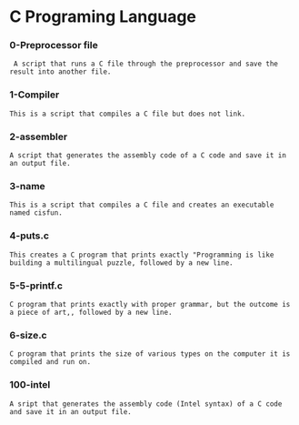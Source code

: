 # C Programing Language

### 0-Preprocessor file 
	 A script that runs a C file through the preprocessor and save the result into another file.

### 1-Compiler
	This is a script that compiles a C file but does not link.

### 2-assembler
	A script that generates the assembly code of a C code and save it in an output file.

### 3-name 
	This is a script that compiles a C file and creates an executable named cisfun.

### 4-puts.c
	This creates a C program that prints exactly "Programming is like building a multilingual puzzle, followed by a new line.

### 5-5-printf.c
	C program that prints exactly with proper grammar, but the outcome is a piece of art,, followed by a new line.

### 6-size.c
	C program that prints the size of various types on the computer it is compiled and run on.

### 100-intel
	A sript that generates the assembly code (Intel syntax) of a C code and save it in an output file.
